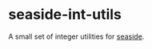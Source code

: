 # seaside-int-utils

A small set of integer utilities for [seaside](https://github.com/RosieTheGhostie/seaside).
